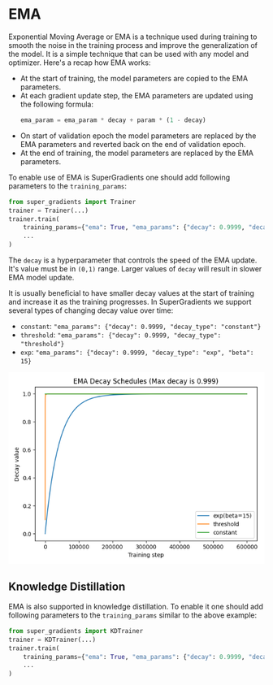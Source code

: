 # EMA

Exponential Moving Average or EMA is a technique used during training to smooth the noise in the training process and improve the generalization of the model.
It is a simple technique that can be used with any model and optimizer. Here's a recap how EMA works: 

- At the start of training, the model parameters are copied to the EMA parameters.
- At each gradient update step, the EMA parameters are updated using the following formula:
    ```py
    ema_param = ema_param * decay + param * (1 - decay)
    ```
- On start of validation epoch the model parameters are replaced by the EMA parameters and reverted back on the end of validation epoch.  
- At the end of training, the model parameters are replaced by the EMA parameters.


To enable use of EMA is SuperGradients one should add following parameters to the `training_params`:

```py
from super_gradients import Trainer
trainer = Trainer(...)
trainer.train(
    training_params={"ema": True, "ema_params": {"decay": 0.9999, "decay_type": "constant"}, ...}, 
    ...
)
```

The `decay` is a hyperparameter that controls the speed of the EMA update. It's value must be in `(0,1)` range.
Larger values of `decay` will result in slower EMA model update.

It is usually beneficial to have smaller decay values at the start of training and increase it as the training progresses. 
In SuperGradients we support several types of changing decay value over time:

- `constant`:  `"ema_params": {"decay": 0.9999, "decay_type": "constant"}`
- `threshold`: `"ema_params": {"decay": 0.9999, "decay_type": "threshold"}`
- `exp`:       `"ema_params": {"decay": 0.9999, "decay_type": "exp", "beta": 15}`

![EMA Decay schedules](images/ema_decay_schedules.png)

## Knowledge Distillation

EMA is also supported in knowledge distillation. To enable it one should add following parameters to the `training_params` similar to the above example:

```py
from super_gradients import KDTrainer
trainer = KDTrainer(...)
trainer.train(
    training_params={"ema": True, "ema_params": {"decay": 0.9999, "decay_type": "constant"}, ...}, 
    ...
)
```
